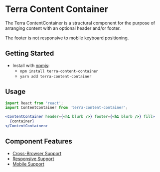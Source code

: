 # Terra Content Container

The Terra ContentContainer is a structural component for the purpose of arranging content with an optional header and/or footer.

The footer is not responsive to mobile keyboard positioning.

## Getting Started

- Install with [npmjs](https://www.npmjs.com):
  - `npm install terra-content-container`
  - `yarn add terra-content-container`

## Usage

```jsx
import React from 'react';
import ContentContainer from 'terra-content-container';

<ContentContainer header={<h1 blurb />} footer={<h1 blurb />} fill>
  {container}
</ContentContainer>
```

## Component Features
* [Cross-Browser Support](https://github.com/cerner/terra-core/wiki/Component-Features#cross-browser-support)
* [Responsive Support](https://github.com/cerner/terra-core/wiki/Component-Features#responsive-support)
* [Mobile Support](https://github.com/cerner/terra-core/wiki/Component-Features#mobile-support)
